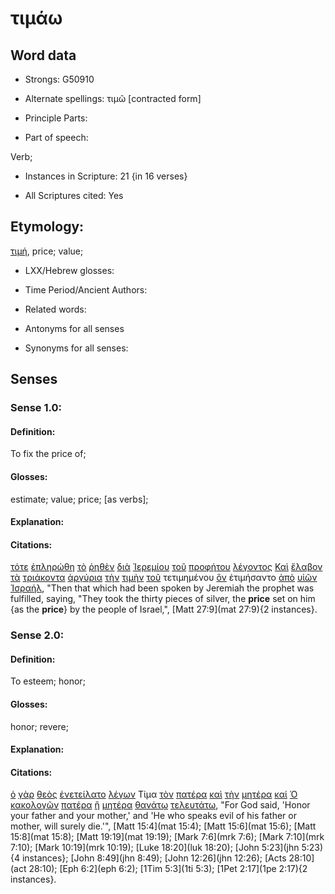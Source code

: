 # τιμάω

<!-- Status: S2=NeedsFinalCheck -->
<!-- Lexica used for edits: BDAG, FFM, LN, A-S -->

## Word data

* Strongs: G50910

* Alternate spellings: τιμῶ [contracted form]

* Principle Parts: 

* Part of speech: 

Verb;

* Instances in Scripture: 21 {in 16 verses}

* All Scriptures cited: Yes

## Etymology: 

[τιμή](../G50920/01.md), price; value;

* LXX/Hebrew glosses: 

* Time Period/Ancient Authors: 

* Related words: 

* Antonyms for all senses

* Synonyms for all senses: 

## Senses 

### Sense 1.0:

#### Definition: 

To fix the price of;

#### Glosses:

estimate; value; price; [as verbs];

#### Explanation:

#### Citations:

[τότε](../G51190/01.md) [ἐπληρώθη](../G41370/01.md) [τὸ](../G35880/01.md) [ῥηθὲν](../G30040/01.md) [διὰ](../G12230/01.md) [Ἰερεμίου](../G24080/01.md) [τοῦ](../G35880/01.md) [προφήτου](../G43960/01.md) [λέγοντος](../G30040/01.md) [Καὶ](../G25320/01.md) [ἔλαβον](../G29830/01.md) [τὰ](../G35880/01.md) [τριάκοντα](../G51440/01.md) [ἀργύρια](../G06940/01.md) [τὴν](../G35880/01.md) [τιμὴν](../G50920/01.md) [τοῦ](../G35880/01.md) τετιμημένου [ὃν](../G37390/01.md) ἐτιμήσαντο [ἀπὸ](../G05750/01.md) [υἱῶν](../G52070/01.md) [Ἰσραήλ](../G24740/01.md), 
"Then that which had been spoken by Jeremiah the prophet was fulfilled, saying, "They took the thirty pieces of silver, the **price** set on him {as the **price**} by the people of Israel,", 
[Matt 27:9](mat 27:9){2 instances}.  

### Sense 2.0:

#### Definition: 

To esteem; honor;

#### Glosses:

honor; revere;

#### Explanation:

#### Citations:

[ὁ](../G35880/01.md) [γὰρ](../G10630/01.md) [θεὸς](../G23160/01.md) [ἐνετείλατο](../G17810/01.md) [λέγων](../G30040/01.md) Τίμα [τὸν](../G35880/01.md) [πατέρα](../G39620/01.md) [καὶ](../G25320/01.md) [τὴν](../G35880/01.md) [μητέρα](../G33840/01.md) [καί](../G25320/01.md) [Ὁ](../G35880/01.md) [κακολογῶν](../G25510/01.md) [πατέρα](../G39620/01.md) [ἢ](../G22280/01.md) [μητέρα](../G33840/01.md) [θανάτῳ](../G22880/01.md) [τελευτάτω](../G50530/01.md), 
"For God said, 'Honor your father and your mother,' and 'He who speaks evil of his father or mother, will surely die.'", 
[Matt 15:4](mat 15:4);  [Matt 15:6](mat 15:6);  [Matt 15:8](mat 15:8);  [Matt 19:19](mat 19:19);  [Mark 7:6](mrk 7:6);  [Mark 7:10](mrk 7:10);  [Mark 10:19](mrk 10:19);  [Luke 18:20](luk 18:20);  [John 5:23](jhn 5:23){4 instances};  [John 8:49](jhn 8:49);  [John 12:26](jhn 12:26);  [Acts 28:10](act 28:10);  [Eph 6:2](eph 6:2);  [1Tim 5:3](1ti 5:3);  [1Pet 2:17](1pe 2:17){2 instances}.  
